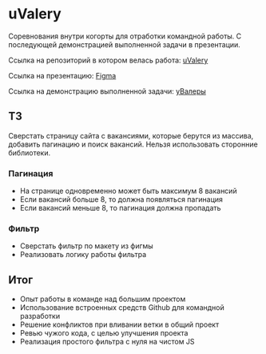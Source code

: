 # uValery
Соревнования внутри когорты для отработки командной работы. С последующей демонстрацией выполненной задачи в презентации.

Ссылка на репозиторий в котором велась работа: <a href="https://github.com/cohort52/uvalery">uValery</a>

Ссылка на презентацию: <a href="https://www.figma.com/proto/Sdmd5pwQClQDmZUYkktX4u/Presentation?node-id=2%3A2&scaling=contain&page-id=0%3A1&starting-point-node-id=2%3A2">Figma</a> 

Ссылка на демонстрацию выполненной задачи: <a href="https://andreisalnikov.github.io/uvalery">уВалеры</a>
## ТЗ
Сверстать страницу сайта с вакансиями, которые берутся из массива, добавить пагинацию и поиск вакансий. Нельзя использовать сторонние библиотеки.
### Пагинация
* На странице одновременно может быть максимум 8 вакансий
* Если вакансий больше 8, то должна появляться пагинация
* Если вакансий меньше 8, то пагинация должна пропадать
### Фильтр
* Сверстать фильтр по макету из фигмы
* Реализовать логику работы фильтра

## Итог
* Опыт работы в команде над большим проектом
* Использование встроенных средств Github для командной разработки
* Решение конфликтов при вливании ветки в общий проект
* Ревью чужого кода, с целью улучшения проекта
* Реализация простого фильтра с нуля на чистом JS
